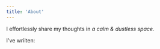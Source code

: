 ```yaml
---
title: 'About'
---
```


<!--
This content will be displayed at the top of the index page.
You can leave this empty if you don’t want to show any content.
-->

I effortlessly share my thoughts in _a calm & dustless space._

I've wriiten:
